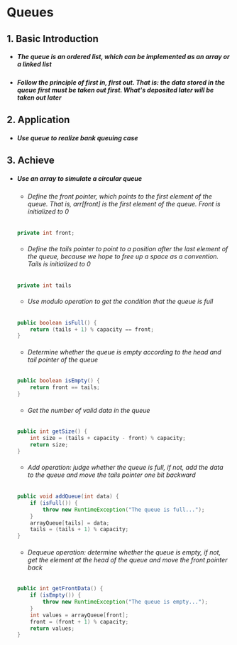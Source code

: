 # Queues

## 1. Basic Introduction

 - ##### The queue is an ordered list, which can be implemented as an array or a linked list

 - ##### Follow the principle of first in, first out. That is: the data stored in the queue first must be taken out first. What's deposited later will be taken out later

## 2. Application

 - ##### Use queue to realize bank queuing case

## 3. Achieve

 - ##### Use an array to simulate a circular queue

    - ###### Define the front pointer, which points to the first element of the queue. That is, arr[front] is the first element of the queue. Front is initialized to 0

   ```java
   private int front;
   ```

   

    - ###### Define the tails pointer to point to a position after the last element of the queue, because we hope to free up a space as a convention. Tails is initialized to 0

   ```java
   private int tails
   ```

   

    - ###### Use modulo operation to get the condition that the queue is full

   ```java
   public boolean isFull() {
       return (tails + 1) % capacity == front;
   }
   ```

   

    - ###### Determine whether the queue is empty according to the head and tail pointer of the queue

   ```java
   public boolean isEmpty() {
       return front == tails;
   }
   ```

   

    - ###### Get the number of valid data in the queue

   ```java
   public int getSize() {
       int size = (tails + capacity - front) % capacity;
       return size;
   }
   ```

   

    - ###### Add operation: judge whether the queue is full, if not, add the data to the queue and move the tails pointer one bit backward

   ```java
   public void addQueue(int data) {
       if (isFull()) {
           throw new RuntimeException("The queue is full...");
       }
       arrayQueue[tails] = data;
       tails = (tails + 1) % capacity;
   }
   ```

   

   - ###### Dequeue operation: determine whether the queue is empty, if not, get the element at the head of the queue and move the front pointer back

   ```java
   public int getFrontData() {
       if (isEmpty()) {
           throw new RuntimeException("The queue is empty...");
       }
       int values = arrayQueue[front];
       front = (front + 1) % capacity;
       return values;
   }
   ```

   



